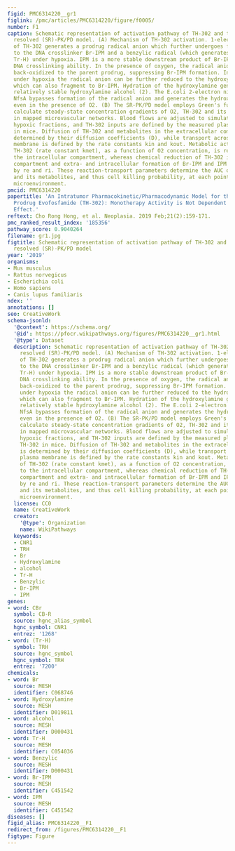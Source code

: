 ```yaml
---
figid: PMC6314220__gr1
figlink: /pmc/articles/PMC6314220/figure/f0005/
number: F1
caption: Schematic representation of activation pathway of TH-302 and the spatially
  resolved (SR)-PK/PD model. (A) Mechanism of TH-302 activation. 1-electron reduction
  of TH-302 generates a prodrug radical anion which further undergoes fragmentation
  to the DNA crosslinker Br-IPM and a benzylic radical (which generates ‘Trigger-H';
  Tr-H) under hypoxia. IPM is a more stable downstream product of Br-IPM that retains
  DNA crosslinking ability. In the presence of oxygen, the radical anion is rapidly
  back-oxidized to the parent prodrug, suppressing Br-IPM formation. In addition,
  under hypoxia the radical anion can be further reduced to the hydroxylamine (1),
  which can also fragment to Br-IPM. Hydration of the hydroxylamine generates the
  relatively stable hydroxylamine alcohol (2). The E.coli 2-electron nitroreductase
  NfsA bypasses formation of the radical anion and generates the hydroxylamine (1)
  even in the presence of O2. (B) The SR-PK/PD model employs Green's functions to
  calculate steady-state concentration gradients of O2, TH-302 and its metabolites
  in mapped microvascular networks. Blood flows are adjusted to simulate observed
  hypoxic fractions, and TH-302 inputs are defined by the measured plasma PK of TH-302
  in mice. Diffusion of TH-302 and metabolites in the extracellular compartment is
  determined by their diffusion coefficients (D), while transport across the plasma
  membrane is defined by the rate constants kin and kout. Metabolic activation of
  TH-302 (rate constant kmet), as a function of O2 concentration, is restricted to
  the intracellular compartment, whereas chemical reduction of TH-302 in extracellular
  compartment and extra- and intracellular formation of Br-IPM and IPM are defined
  by re and ri. These reaction-transport parameters determine the AUC of the prodrug
  and its metabolites, and thus cell killing probability, at each point of the tumor
  microenvironment.
pmcid: PMC6314220
papertitle: 'An Intratumor Pharmacokinetic/Pharmacodynamic Model for the Hypoxia-Activated
  Prodrug Evofosfamide (TH-302): Monotherapy Activity is Not Dependent on a Bystander
  Effect.'
reftext: Cho Rong Hong, et al. Neoplasia. 2019 Feb;21(2):159-171.
pmc_ranked_result_index: '185356'
pathway_score: 0.9040264
filename: gr1.jpg
figtitle: Schematic representation of activation pathway of TH-302 and the spatially
  resolved (SR)-PK/PD model
year: '2019'
organisms:
- Mus musculus
- Rattus norvegicus
- Escherichia coli
- Homo sapiens
- Canis lupus familiaris
ndex: ''
annotations: []
seo: CreativeWork
schema-jsonld:
  '@context': https://schema.org/
  '@id': https://pfocr.wikipathways.org/figures/PMC6314220__gr1.html
  '@type': Dataset
  description: Schematic representation of activation pathway of TH-302 and the spatially
    resolved (SR)-PK/PD model. (A) Mechanism of TH-302 activation. 1-electron reduction
    of TH-302 generates a prodrug radical anion which further undergoes fragmentation
    to the DNA crosslinker Br-IPM and a benzylic radical (which generates ‘Trigger-H';
    Tr-H) under hypoxia. IPM is a more stable downstream product of Br-IPM that retains
    DNA crosslinking ability. In the presence of oxygen, the radical anion is rapidly
    back-oxidized to the parent prodrug, suppressing Br-IPM formation. In addition,
    under hypoxia the radical anion can be further reduced to the hydroxylamine (1),
    which can also fragment to Br-IPM. Hydration of the hydroxylamine generates the
    relatively stable hydroxylamine alcohol (2). The E.coli 2-electron nitroreductase
    NfsA bypasses formation of the radical anion and generates the hydroxylamine (1)
    even in the presence of O2. (B) The SR-PK/PD model employs Green's functions to
    calculate steady-state concentration gradients of O2, TH-302 and its metabolites
    in mapped microvascular networks. Blood flows are adjusted to simulate observed
    hypoxic fractions, and TH-302 inputs are defined by the measured plasma PK of
    TH-302 in mice. Diffusion of TH-302 and metabolites in the extracellular compartment
    is determined by their diffusion coefficients (D), while transport across the
    plasma membrane is defined by the rate constants kin and kout. Metabolic activation
    of TH-302 (rate constant kmet), as a function of O2 concentration, is restricted
    to the intracellular compartment, whereas chemical reduction of TH-302 in extracellular
    compartment and extra- and intracellular formation of Br-IPM and IPM are defined
    by re and ri. These reaction-transport parameters determine the AUC of the prodrug
    and its metabolites, and thus cell killing probability, at each point of the tumor
    microenvironment.
  license: CC0
  name: CreativeWork
  creator:
    '@type': Organization
    name: WikiPathways
  keywords:
  - CNR1
  - TRH
  - Br
  - Hydroxylamine
  - alcohol
  - Tr-H
  - Benzylic
  - Br-IPM
  - IPM
genes:
- word: CBr
  symbol: CB-R
  source: hgnc_alias_symbol
  hgnc_symbol: CNR1
  entrez: '1268'
- word: (Tr-H)
  symbol: TRH
  source: hgnc_symbol
  hgnc_symbol: TRH
  entrez: '7200'
chemicals:
- word: Br
  source: MESH
  identifier: C068746
- word: Hydroxylamine
  source: MESH
  identifier: D019811
- word: alcohol
  source: MESH
  identifier: D000431
- word: Tr-H
  source: MESH
  identifier: C054036
- word: Benzylic
  source: MESH
  identifier: D000431
- word: Br-IPM
  source: MESH
  identifier: C451542
- word: IPM
  source: MESH
  identifier: C451542
diseases: []
figid_alias: PMC6314220__F1
redirect_from: /figures/PMC6314220__F1
figtype: Figure
---
```

